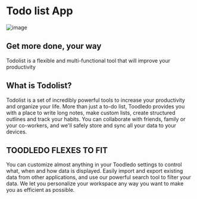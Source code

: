 # Todo list App

![image](https://github.com/dartmehedi/ToDo-List-App/assets/110298614/510b3f05-a3f1-492e-b883-e716c4d91e39)



## Get more done, your way

Todolist is a flexible and multi-functional tool that will improve your productivity

## What is Todolist?
Todolist is a set of incredibly powerful tools to increase your productivity and organize your life. More than just a to-do list, Toodledo provides you with a place to write long notes, make custom lists, create structured outlines and track your habits. You can collaborate with friends, family or your co-workers, and we'll safely store and sync all your data to your devices.

## TOODLEDO FLEXES TO FIT
You can customize almost anything in your Toodledo settings to control what, when and how data is displayed. Easily import and export existing data from other applications, and use our powerful search tool to filter your data. We let you personalize your workspace any way you want to make you as efficient as possible.



<!-- test -->
